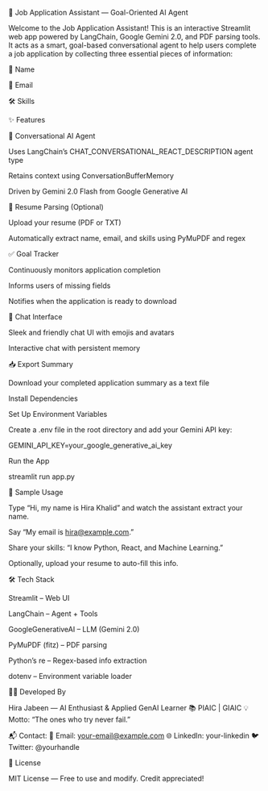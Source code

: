 🎯 Job Application Assistant — Goal-Oriented AI Agent

Welcome to the Job Application Assistant! This is an interactive Streamlit web app powered by LangChain, Google Gemini 2.0, and PDF parsing tools. It acts as a smart, goal-based conversational agent to help users complete a job application by collecting three essential pieces of information:

🧑 Name

📧 Email

🛠️ Skills

✨ Features

🧠 Conversational AI Agent

Uses LangChain’s CHAT_CONVERSATIONAL_REACT_DESCRIPTION agent type

Retains context using ConversationBufferMemory

Driven by Gemini 2.0 Flash from Google Generative AI

📄 Resume Parsing (Optional)

Upload your resume (PDF or TXT)

Automatically extract name, email, and skills using PyMuPDF and regex

✅ Goal Tracker

Continuously monitors application completion

Informs users of missing fields

Notifies when the application is ready to download

💬 Chat Interface

Sleek and friendly chat UI with emojis and avatars

Interactive chat with persistent memory

📥 Export Summary

Download your completed application summary as a text file

Install Dependencies

Set Up Environment Variables

Create a .env file in the root directory and add your Gemini API key:

GEMINI_API_KEY=your_google_generative_ai_key

Run the App

streamlit run app.py

🧪 Sample Usage

Type “Hi, my name is Hira Khalid” and watch the assistant extract your name.

Say “My email is hira@example.com.”

Share your skills: “I know Python, React, and Machine Learning.”

Optionally, upload your resume to auto-fill this info.

🛠️ Tech Stack

Streamlit – Web UI

LangChain – Agent + Tools

GoogleGenerativeAI – LLM (Gemini 2.0)

PyMuPDF (fitz) – PDF parsing

Python’s re – Regex-based info extraction

dotenv – Environment variable loader

👩‍💻 Developed By

Hira Jabeen — AI Enthusiast & Applied GenAI Learner
📚 PIAIC | GIAIC
💡 Motto: “The ones who try never fail.”

📬 Contact:
📧 Email: your-email@example.com
🌐 LinkedIn: your-linkedin
🐦 Twitter: @yourhandle

📝 License

MIT License — Free to use and modify. Credit appreciated!
